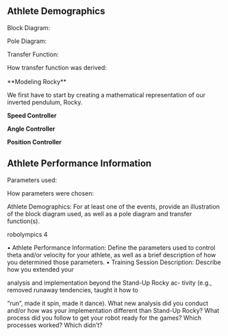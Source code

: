 ## Athlete Demographics
Block Diagram:

Pole Diagram:

Transfer Function:

How transfer function was derived:

<html>
<div class="mxgraph" style="max-width:100%;border:1px solid transparent;" data-mxgraph="{&quot;highlight&quot;:&quot;#0000ff&quot;,&quot;nav&quot;:true,&quot;resize&quot;:true,&quot;toolbar&quot;:&quot;zoom layers lightbox&quot;,&quot;edit&quot;:&quot;_blank&quot;,&quot;url&quot;:&quot;https://raw.githubusercontent.com/AmyPhung/QEA-Rocky/master/Deliverables/Angle-Speed-Position%20Diagram.xml&quot;}"></div>
<script type="text/javascript" src="https://www.draw.io/embed2.js?&fetch=https%3A%2F%2Fraw.githubusercontent.com%2FAmyPhung%2FQEA-Rocky%2Fmaster%2FDeliverables%2FAngle-Speed-Position%2520Diagram.xml"></script>
</html>
**Modeling Rocky**

We first have to start by creating a mathematical representation of our inverted pendulum, Rocky.

**Speed Controller**

**Angle Controller**

**Position Controller**


## Athlete Performance Information

Parameters used:

How parameters were chosen:

Athlete Demographics: For at least one of the events, provide an
illustration of the block diagram used, as well as a pole diagram
and transfer function(s).

robolympics 4

• Athlete Performance Information: Define the parameters used
to control theta and/or velocity for your athlete, as well as a
brief description of how you determined those parameters.
• Training Session Description: Describe how you extended your

analysis and implementation beyond the Stand-Up Rocky ac-
tivity (e.g., removed runaway tendencies, taught it how to

“run”, made it spin, made it dance). What new analysis did
you conduct and/or how was your implementation different
than Stand-Up Rocky? What process did you follow to get your
robot ready for the games? Which processes worked? Which
didn’t?
